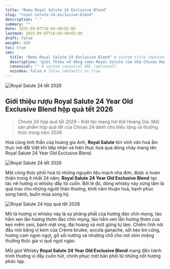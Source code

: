 ```yaml
---
title: "Rượu Royal Salute 24 Exclusive Blend"
slug: "royal-salute-24-exclusive-blend"
description: "."
summary: ""
date: 2025-09-07T16:04:48+02:00
lastmod: 2025-09-07T16:04:48+02:00
draft: false
weight: 820
toc: true
seo:
  title: "Rượu Royal Salute 24 Exclusive Blend" # custom title (optional)
  description: "giới thiệu về dòng rượu Royal Salute của nhà Chivas Regal" # custom description (recommended)
  canonical: "" # custom canonical URL (optional)
  noindex: false # false (default) or true
---
```


![Royal Salute 24 tết 2026](images/kiet-tac-mang-hoi-tho-hoang-gia.jpg "Kiệt tác mang hơi thở hoàng gia")
## Giới thiệu rượu Royal Salute 24 Year Old Exclusive Blend hộp quà tết 2026

> *Chivas 24 hộp quà tết 2024* – Kiệt tác mang hơi thở Hoàng Gia. Một sản phẩm hộp quà tết của Chivas 24 dành cho biếu tặng và thưởng thức trong năm 2026

Hoà cùng tinh thần của hoàng gia Anh, **Royal Salute** tôn vinh văn hoá ẩm thực nơi đất Việt khi tiếp nhận và hiện thực hoá qua dòng chảy mang tên Royal Salute 24 Year Old Exclusive Blend.

![Royal Salute 24 tết 2026](images/royal-salute-24.jpg "Royal Salute 24 tết 2026")

Một công thức phối hoà từ những nguyên liệu mạch nha đơn, được ủ hoàn thiện trong ít nhất 24 năm, **Royal Salute 24 Year Old Exclusive Blend** tạo tác nê hương vị whisky đầy lôi cuốn. Bởi lẽ đó, dòng whisky này xừng tầm là quà trao cho những người thân thương, khởi năm thuận hoà, hạnh phúc song hành, buốn mùa song hỷ.

![Royal Salute 24 hộp quà tết 2026](images/royal-salute-showcase.jpg "Royal Salute 24 hộp quà tết 2026")

Mô tả hương vị whisky này là sự phảng phất của hương đào chín mọng, táo hầm xen lẫn hương thơm đào chín mọng, táo hầm xen lẫn hương thơm của kẹo mềm vani, bánh mật ong, đại hoàng và mứt gừng tự làm. Chiếm lĩnh nơi đầu môi bằng vị kem của Crème brulee, socola ganache, sốt kẹo bơ cứng, hương cam ngon ngọt, gỗ sồi nướng và nhường chỗ cho nơi vòm miệng thưởng thức gia vị quế ngọt ngào.

Mỗi giọt Whisky **Royal Salute 24 Year Old Exclusive Blend** mang đến hành trình thưởng vị đầy cuốn hút, chinh phục một bản phối từ những nốt hương phức tạp.
